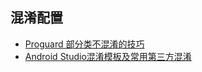 ## 混淆配置
- [Proguard 部分类不混淆的技巧](http://blog.csdn.net/yaya_soft/article/details/48054819)
- [Android Studio混淆模板及常用第三方混淆](https://www.2cto.com/kf/201607/521795.html)